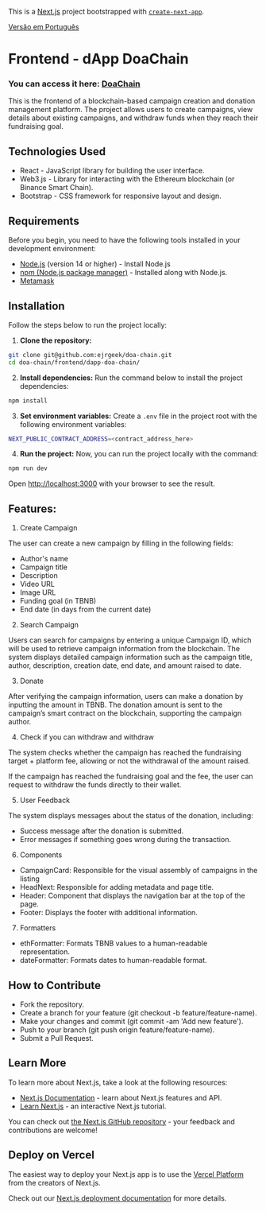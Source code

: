 
This is a [Next.js](https://nextjs.org) project bootstrapped with [`create-next-app`](https://nextjs.org/docs/pages/api-reference/create-next-app).

[Versão em Português](README-br.md)

# Frontend - dApp DoaChain

### You can access it here: [DoaChain](https://doa-chain.vercel.app/)

This is the frontend of a blockchain-based campaign creation and donation management platform. The project allows users to create campaigns, view details about existing campaigns, and withdraw funds when they reach their fundraising goal.

## Technologies Used
- React - JavaScript library for building the user interface.
- Web3.js - Library for interacting with the Ethereum blockchain (or Binance Smart Chain).
- Bootstrap - CSS framework for responsive layout and design.


## Requirements
Before you begin, you need to have the following tools installed in your development environment:

- [Node.js](https://nodejs.org/) (version 14 or higher) - Install Node.js
- [npm (Node.js package manager)](https://www.npmjs.com/) - Installed along with Node.js.
- [Metamask](https://metamask.io/)

## Installation
Follow the steps below to run the project locally:

1. **Clone the repository:**
```bash
git clone git@github.com:ejrgeek/doa-chain.git
cd doa-chain/frontend/dapp-doa-chain/
```

2. **Install dependencies:** Run the command below to install the project dependencies:
```bash
npm install
```
3. **Set environment variables:** Create a ```.env``` file in the project root with the following environment variables:
```bash
NEXT_PUBLIC_CONTRACT_ADDRESS=<contract_address_here>
```
4. **Run the project:** Now, you can run the project locally with the command:
```bash
npm run dev
```

Open [http://localhost:3000](http://localhost:3000) with your browser to see the result.

## Features:
1. Create Campaign

The user can create a new campaign by filling in the following fields:

- Author's name
- Campaign title
- Description
- Video URL
- Image URL
- Funding goal (in TBNB)
- End date (in days from the current date)

2. Search Campaign

Users can search for campaigns by entering a unique Campaign ID, which will be used to retrieve campaign information from the blockchain. The system displays detailed campaign information such as the campaign title, author, description, creation date, end date, and amount raised to date.

3. Donate

After verifying the campaign information, users can make a donation by inputting the amount in TBNB. The donation amount is sent to the campaign’s smart contract on the blockchain, supporting the campaign author.

4. Check if you can withdraw and withdraw

The system checks whether the campaign has reached the fundraising target + platform fee, allowing or not the withdrawal of the amount raised.

If the campaign has reached the fundraising goal and the fee, the user can request to withdraw the funds directly to their wallet.

5. User Feedback

The system displays messages about the status of the donation, including:
- Success message after the donation is submitted.
- Error messages if something goes wrong during the transaction.

6. Components

- CampaignCard: Responsible for the visual assembly of campaigns in the listing
- HeadNext: Responsible for adding metadata and page title.
- Header: Component that displays the navigation bar at the top of the page.
- Footer: Displays the footer with additional information.

7. Formatters

- ethFormatter: Formats TBNB values ​​to a human-readable representation.
- dateFormatter: Formats dates to human-readable format.

## How to Contribute

- Fork the repository.
- Create a branch for your feature (git checkout -b feature/feature-name).
- Make your changes and commit (git commit -am 'Add new feature').
- Push to your branch (git push origin feature/feature-name).
- Submit a Pull Request.


## Learn More

To learn more about Next.js, take a look at the following resources:

- [Next.js Documentation](https://nextjs.org/docs) - learn about Next.js features and API.
- [Learn Next.js](https://nextjs.org/learn-pages-router) - an interactive Next.js tutorial.

You can check out [the Next.js GitHub repository](https://github.com/vercel/next.js) - your feedback and contributions are welcome!

## Deploy on Vercel

The easiest way to deploy your Next.js app is to use the [Vercel Platform](https://vercel.com/new?utm_medium=default-template&filter=next.js&utm_source=create-next-app&utm_campaign=create-next-app-readme) from the creators of Next.js.

Check out our [Next.js deployment documentation](https://nextjs.org/docs/pages/building-your-application/deploying) for more details.
